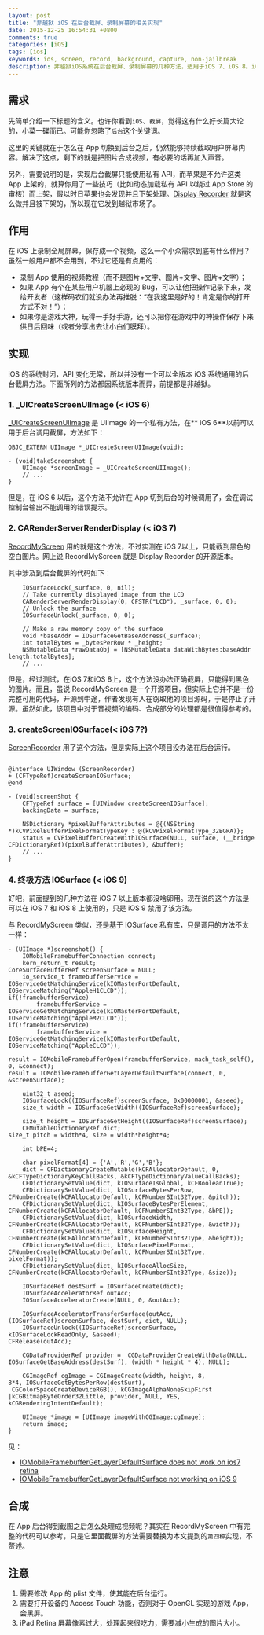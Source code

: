 ```yaml
---
layout: post
title: "非越狱 iOS 在后台截屏、录制屏幕的相关实现"
date: 2015-12-25 16:54:31 +0800
comments: true
categories: [iOS]
tags: [ios]
keywords: ios, screen, record, background, capture, non-jailbreak
description: 非越狱iOS系统在后台截屏、录制屏幕的几种方法，适用于iOS 7、iOS 8。iOS 9已经失效。
---
```


## 需求

先简单介绍一下标题的含义。也许你看到`iOS`、`截屏`，觉得这有什么好长篇大论的，小菜一碟而已。可能你忽略了`后台`这个关键词。

这里的关键就在于怎么在 App 切换到后台之后，仍然能够持续截取用户屏幕内容。解决了这点，剩下的就是把图片合成视频，有必要的话再加入声音。

另外，需要说明的是，实现后台截屏只能使用私有 API，而苹果是不允许这类 App 上架的，就算你用了一些技巧（比如动态加载私有 API 以绕过 App Store 的审核）而上架，假以时日苹果也会发现并且下架处理。[Display Recorder](http://stackoverflow.com/questions/11090184/how-does-the-ios-app-display-recorder-record-the-screen-without-using-private-ap) 就是这么做并且被下架的，所以现在它发到越狱市场了。

## 作用

在 iOS 上录制全局屏幕，保存成一个视频，这么一个小众需求到底有什么作用？虽然一般用户都不会用到，不过它还是有点用的：

* 录制 App 使用的视频教程（而不是图片+文字、图片+文字、图片+文字）；
* 如果 App 有个在某些用户机器上必现的 Bug，可以让他把操作记录下来，发给开发者（这样码农们就没办法再推脱：“在我这里是好的！肯定是你的打开方式不对！”）；
* 如果你是游戏大神，玩得一手好手游，还可以把你在游戏中的神操作保存下来供日后回味（或者分享出去让小白们膜拜）。

<!--more-->

## 实现

iOS 的系统封闭，API 变化无常，所以并没有一个可以全版本 iOS 系统通用的后台截屏方法。下面所列的方法都因系统版本而异，前提都是非越狱。

### 1. _UICreateScreenUIImage (< iOS 6)

[_UICreateScreenUIImage](http://iphonedevwiki.net/index.php/UIImage#UICreateScreenUIImage) 是 UIImage 的一个私有方法，在** iOS 6**以前可以用于后台调用截屏，方法如下：

``` objc
OBJC_EXTERN UIImage *_UICreateScreenUIImage(void);

- (void)takeScreenshot {
    UIImage *screenImage = _UICreateScreenUIImage();
    // ...
}
```

但是，在 iOS 6 以后，这个方法不允许在 App 切到后台的时候调用了，会在调试控制台输出不能调用的错误提示。

### 2. CARenderServerRenderDisplay (< iOS 7)

[RecordMyScreen](https://github.com/coolstar/RecordMyScreen) 用的就是这个方法，不过实测在 iOS 7以上，只能截到黑色的空白图片。网上说 RecordMyScreen 就是 Display Recorder 的开源版本。

其中涉及到后台截屏的代码如下：

``` objc
    IOSurfaceLock(_surface, 0, nil);
    // Take currently displayed image from the LCD
    CARenderServerRenderDisplay(0, CFSTR("LCD"), _surface, 0, 0);
    // Unlock the surface
    IOSurfaceUnlock(_surface, 0, 0);
    
    // Make a raw memory copy of the surface
    void *baseAddr = IOSurfaceGetBaseAddress(_surface);
    int totalBytes = _bytesPerRow * _height;
    NSMutableData *rawDataObj = [NSMutableData dataWithBytes:baseAddr length:totalBytes];
    // ...
```

但是，经过测试，在iOS 7和iOS 8上，这个方法没办法正确截屏，只能得到黑色的图片。而且，虽说 RecordMyScreen 是一个开源项目，但实际上它并不是一份完整可用的代码，开源到中途，作者发现有人在窃取他的项目源码，于是停止了开源。虽然如此，该项目中对于音视频的编码、合成部分的处理都是很值得参考的。

### 3. createScreenIOSurface(< iOS 7?)

[ScreenRecorder](https://github.com/kishikawakatsumi/ScreenRecorder) 用了这个方法，但是实际上这个项目没办法在后台运行。

``` objc

@interface UIWindow (ScreenRecorder)
+ (CFTypeRef)createScreenIOSurface;
@end

- (void)screenShot {
    CFTypeRef surface = [UIWindow createScreenIOSurface];
    backingData = surface;
                           
    NSDictionary *pixelBufferAttributes = @{(NSString *)kCVPixelBufferPixelFormatTypeKey : @(kCVPixelFormatType_32BGRA)};
    status = CVPixelBufferCreateWithIOSurface(NULL, surface, (__bridge CFDictionaryRef)(pixelBufferAttributes), &buffer);
    // ...
}
```

### 4. 终极方法 IOSurface (< iOS 9)

好吧，前面提到的几种方法在 iOS 7 以上版本都没啥卵用。现在说的这个方法是可以在 iOS 7 和 iOS 8 上使用的，只是 iOS 9 禁用了该方法。

与 RecordMyScreen 类似，还是基于 IOSurface 私有库，只是调用的方法不太一样：

``` objc
- (UIImage *)screenshot() {
    IOMobileFramebufferConnection connect;
    kern_return_t result;
CoreSurfaceBufferRef screenSurface = NULL;
    io_service_t framebufferService = IOServiceGetMatchingService(kIOMasterPortDefault, IOServiceMatching("AppleH1CLCD"));
if(!framebufferService)
        framebufferService = IOServiceGetMatchingService(kIOMasterPortDefault, IOServiceMatching("AppleM2CLCD"));
if(!framebufferService)
        framebufferService = IOServiceGetMatchingService(kIOMasterPortDefault, IOServiceMatching("AppleCLCD"));

result = IOMobileFramebufferOpen(framebufferService, mach_task_self(), 0, &connect);
result = IOMobileFramebufferGetLayerDefaultSurface(connect, 0, &screenSurface);

    uint32_t aseed;
    IOSurfaceLock((IOSurfaceRef)screenSurface, 0x00000001, &aseed);
    size_t width = IOSurfaceGetWidth((IOSurfaceRef)screenSurface);

    size_t height = IOSurfaceGetHeight((IOSurfaceRef)screenSurface);
    CFMutableDictionaryRef dict;
size_t pitch = width*4, size = width*height*4;

    int bPE=4;

    char pixelFormat[4] = {'A','R','G','B'};
    dict = CFDictionaryCreateMutable(kCFAllocatorDefault, 0, &kCFTypeDictionaryKeyCallBacks, &kCFTypeDictionaryValueCallBacks);
    CFDictionarySetValue(dict, kIOSurfaceIsGlobal, kCFBooleanTrue);
    CFDictionarySetValue(dict, kIOSurfaceBytesPerRow, CFNumberCreate(kCFAllocatorDefault, kCFNumberSInt32Type, &pitch));
    CFDictionarySetValue(dict, kIOSurfaceBytesPerElement, CFNumberCreate(kCFAllocatorDefault, kCFNumberSInt32Type, &bPE));
    CFDictionarySetValue(dict, kIOSurfaceWidth, CFNumberCreate(kCFAllocatorDefault, kCFNumberSInt32Type, &width));
    CFDictionarySetValue(dict, kIOSurfaceHeight, CFNumberCreate(kCFAllocatorDefault, kCFNumberSInt32Type, &height));
    CFDictionarySetValue(dict, kIOSurfacePixelFormat, CFNumberCreate(kCFAllocatorDefault, kCFNumberSInt32Type, pixelFormat));
    CFDictionarySetValue(dict, kIOSurfaceAllocSize, CFNumberCreate(kCFAllocatorDefault, kCFNumberSInt32Type, &size));

    IOSurfaceRef destSurf = IOSurfaceCreate(dict);
    IOSurfaceAcceleratorRef outAcc;
    IOSurfaceAcceleratorCreate(NULL, 0, &outAcc);

    IOSurfaceAcceleratorTransferSurface(outAcc, (IOSurfaceRef)screenSurface, destSurf, dict, NULL);
    IOSurfaceUnlock((IOSurfaceRef)screenSurface, kIOSurfaceLockReadOnly, &aseed);
CFRelease(outAcc);

    CGDataProviderRef provider =  CGDataProviderCreateWithData(NULL,  IOSurfaceGetBaseAddress(destSurf), (width * height * 4), NULL);

    CGImageRef cgImage = CGImageCreate(width, height, 8,
8*4, IOSurfaceGetBytesPerRow(destSurf),
 CGColorSpaceCreateDeviceRGB(), kCGImageAlphaNoneSkipFirst |kCGBitmapByteOrder32Little, provider, NULL, YES, kCGRenderingIntentDefault);

    UIImage *image = [UIImage imageWithCGImage:cgImage];
    return image;
}
```

见：

* [IOMobileFramebufferGetLayerDefaultSurface does not work on ios7 retina](http://stackoverflow.com/questions/21870667/iomobileframebuffergetlayerdefaultsurface-does-not-work-on-ios7-retina)
* [IOMobileFramebufferGetLayerDefaultSurface not working on iOS 9](http://stackoverflow.com/questions/32239969/iomobileframebuffergetlayerdefaultsurface-not-working-on-ios-9)

## 合成

在 App 后台得到截图之后怎么处理成视频呢？其实在 RecordMyScreen 中有完整的代码可以参考，只是它里面截屏的方法需要替换为本文提到的`第四种`实现，不赘述。

## 注意

1. 需要修改 App 的 plist 文件，使其能在后台运行。
2. 需要打开设备的 Access Touch 功能，否则对于 OpenGL 实现的游戏 App，会黑屏。
3. iPad Retina 屏幕像素过大，处理起来很吃力，需要减小生成的图片大小。
